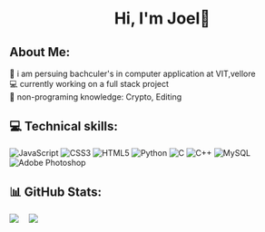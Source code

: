 <h1 align="center">&emsp; Hi, I'm Joel👋</h1>

## About Me:
📜 i am persuing bachculer's in computer application at VIT,vellore <br>
💻 currently working on a full stack project <br>
🧠 non-programing knowledge: Crypto, Editing

## 💻 Technical skills:
![JavaScript](https://img.shields.io/badge/javascript-%23323330.svg?style=for-the-badge&logo=javascript&logoColor=%23F7DF1E) ![CSS3](https://img.shields.io/badge/css3-%231572B6.svg?style=for-the-badge&logo=css3&logoColor=white) ![HTML5](https://img.shields.io/badge/html5-%23E34F26.svg?style=for-the-badge&logo=html5&logoColor=white) ![Python](https://img.shields.io/badge/python-3670A0?style=for-the-badge&logo=python&logoColor=ffdd54)  ![C](https://img.shields.io/badge/c-%2300599C.svg?style=for-the-badge&logo=c&logoColor=white) ![C++](https://img.shields.io/badge/c++-%2300599C.svg?style=for-the-badge&logo=c%2B%2B&logoColor=white) ![MySQL](https://img.shields.io/badge/mysql-%2300f.svg?style=for-the-badge&logo=mysql&logoColor=white) ![Adobe Photoshop](https://img.shields.io/badge/adobephotoshop-%2331A8FF.svg?style=for-the-badge&logo=adobephotoshop&logoColor=white)

## 📊 GitHub Stats:
![](https://github-readme-stats.vercel.app/api?username=joel-p-elias&theme=slateorange&hide_border=true&include_all_commits=false&count_private=true)&emsp;
![](https://github-readme-stats.vercel.app/api/top-langs/?username=joel-p-elias&theme=slateorange&hide_border=true&include_all_commits=false&count_private=true&layout=compact)<br/>

<!--- &emsp;&emsp;&emsp;&emsp;&emsp;&emsp;&emsp;&emsp;&emsp;&emsp;&emsp;&ensp;![](https://github-readme-streak-stats.herokuapp.com/?user=joel-p-elias&theme=slateorange&hide_border=true)<br/> --->

